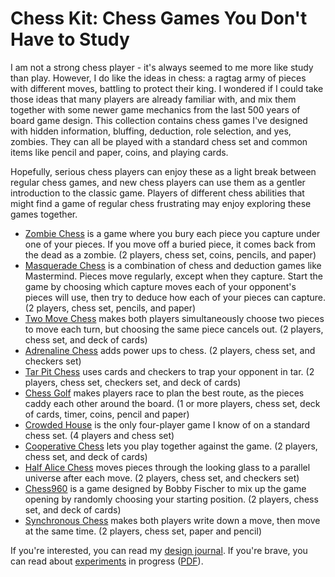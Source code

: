 # Chess Kit: Chess Games You Don't Have to Study

I am not a strong chess player - it's always seemed to me more like study than
play. However, I do like the ideas in chess: a ragtag army of pieces with
different moves, battling to protect their king. I wondered if I could take
those ideas that many players are already familiar with, and mix them together
with some newer game mechanics from the last 500 years of board game design.
This collection contains chess games I've designed with hidden information,
bluffing, deduction, role selection, and yes, zombies. They can all be played
with a standard chess set and common items like pencil and paper, coins, and
playing cards.

Hopefully, serious chess players can enjoy these as a light break between
regular chess games, and new chess players can use them as a gentler
introduction to the classic game. Players of different chess abilities that
might find a game of regular chess frustrating may enjoy exploring these games
together.

* [Zombie Chess][zombie-chess] is a game where you bury each piece you
    capture under one of your pieces. If you move off a buried piece, it
    comes back from the dead as a zombie. (2 players, chess set, coins,
    pencils, and paper)
* [Masquerade Chess][masquerade-chess] is a combination of chess and
    deduction games like Mastermind. Pieces move regularly, except when
    they capture. Start the game by choosing which capture moves each of
    your opponent's pieces will use, then try to deduce how each of your
    pieces can capture. (2 players, chess set, pencils, and paper)
* [Two Move Chess][two-move-chess] makes both players simultaneously
    choose two pieces to move each turn, but choosing the same piece
    cancels out. (2 players, chess set, and deck of cards)
* [Adrenaline Chess][adrenaline-chess] adds power ups to chess. (2
    players, chess set, and checkers set)
* [Tar Pit Chess][tar-pit-chess] uses cards and checkers to trap your
    opponent in tar. (2 players, chess set, checkers set, and deck of
    cards)
* [Chess Golf][chess-golf] makes players race to plan the best route,
    as the pieces caddy each other around the board. (1 or more players,
    chess set, deck of cards, timer, coins, pencil and paper)
* [Crowded House][crowded-house] is the only four-player game I know
    of on a standard chess set. (4 players and chess set)
* [Cooperative Chess][cooperative-chess] lets you play together
    against the game. (2 players, chess set, and deck of cards)
* [Half Alice Chess][half-alice-chess] moves pieces through the
    looking glass to a parallel universe after each move. (2 players,
    chess set, and checkers set)
* [Chess960][chess960] is a game designed by Bobby Fischer to mix up
    the game opening by randomly choosing your starting position. (2
    players, chess set, and deck of cards)
* [Synchronous Chess][synchronous-chess] makes both players write down
    a move, then move at the same time. (2 players, chess set, paper and
    pencil)

[zombie-chess]: https://donkirkby.github.io/chess-kit/rules.html#zombie-chess
[masquerade-chess]: https://donkirkby.github.io/chess-kit/rules.html#masquerade-chess
[two-move-chess]: https://donkirkby.github.io/chess-kit/rules.html#two-move-chess
[adrenaline-chess]: https://donkirkby.github.io/chess-kit/rules.html#adrenaline-chess
[tar-pit-chess]: https://donkirkby.github.io/chess-kit/rules.html#tar-pit-chess
[chess-golf]: https://donkirkby.github.io/chess-kit/rules.html#chess-golf
[crowded-house]: https://donkirkby.github.io/chess-kit/rules.html#crowded-house
[cooperative-chess]: https://donkirkby.github.io/chess-kit/rules.html#cooperative-chess
[half-alice-chess]: https://donkirkby.github.io/chess-kit/rules.html#half-alice-chess
[chess960]: https://donkirkby.github.io/chess-kit/rules.html#chess960
[synchronous-chess]: https://donkirkby.github.io/chess-kit/rules.html#synchronous-chess

If you're interested, you can read my [design journal]. If you're brave, you can
read about [experiments] in progress ([PDF]).

[design journal]: https://donkirkby.github.io/chess-kit/journal/
[experiments]: https://donkirkby.github.io/chess-kit/new_rules.html
[PDF]: https://donkirkby.github.io/chess-kit/new_rules.pdf
